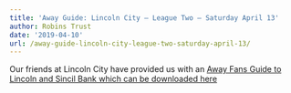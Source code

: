```yaml
---
title: 'Away Guide: Lincoln City – League Two – Saturday April 13'
author: Robins Trust
date: '2019-04-10'
url: /away-guide-lincoln-city-league-two-saturday-april-13/
---
```


Our friends at Lincoln City have provided us with an [Away Fans Guide to Lincoln and Sincil Bank which can be downloaded here][1]

[1]: https://www.redimps.co.uk/siteassets/club/bp_lincolncity_visitingsincilbank_v2.pdf
